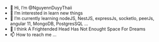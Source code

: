 - 👋 Hi, I’m @NguyennDuyyThaii
- 👀 I’m interested in learn new things
- 🌱 I’m currently learning nodeJS, NestJS, expressJs, socketIo, peerJs, angular 11, MongoDB, PostgresSQL ...
- 💞️ I think A Frightended Head Has Not Enought Space For Dreams
- 📫 How to reach me ...

<!---
NguyennDuyyThaii/NguyennDuyyThaii is a ✨ special ✨ repository because its `README.md` (this file) appears on your GitHub profile.
You can click the Preview link to take a look at your changes.
--->
